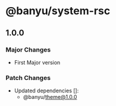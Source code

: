 # @banyu/system-rsc

## 1.0.0

### Major Changes

- First Major version

### Patch Changes

- Updated dependencies []:
  - @banyu/theme@1.0.0
